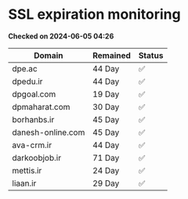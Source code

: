 # SSL expiration monitoring

**Checked on 2024-06-05 04:26**

| Domain | Remained | Status       |
|--------|----------|--------------|
| dpe.ac     | 44 Day   | ✅ |
| dpedu.ir     | 44 Day   | ✅ |
| dpgoal.com     | 19 Day   | ✅ |
| dpmaharat.com     | 30 Day   | ✅ |
| borhanbs.ir     | 45 Day   | ✅ |
| danesh-online.com     | 45 Day   | ✅ |
| ava-crm.ir     | 44 Day   | ✅ |
| darkoobjob.ir     | 71 Day   | ✅ |
| mettis.ir     | 24 Day   | ✅ |
| liaan.ir     | 29 Day   | ✅ |
